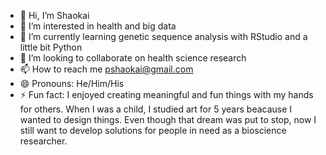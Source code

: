 - 👋 Hi, I’m Shaokai
- 👀 I’m interested in health and big data
- 🌱 I’m currently learning genetic sequence analysis with RStudio and a little bit Python
- 💞️ I’m looking to collaborate on health science research
- 📫 How to reach me pshaokai@gmail.com
- 😄 Pronouns: He/Him/His
- ⚡ Fun fact: I enjoyed creating meaningful and fun things with my hands for others. When I was a child, I studied art for 5 years beacause I wanted to design things. Even though that dream was put to stop, now I still want to develop solutions for people in need as a bioscience researcher.

<!---
Baeshao/Baeshao is a ✨ special ✨ repository because its `README.md` (this file) appears on your GitHub profile.
You can click the Preview link to take a look at your changes.
--->
